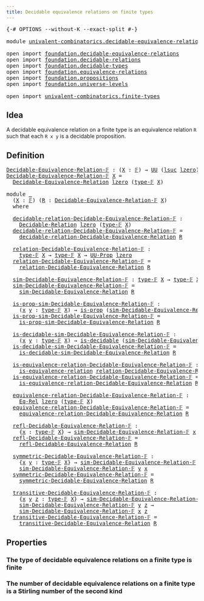 ```yaml
---
title: Decidable equivalence relations on finite types
---
```


<pre class="Agda"><a id="73" class="Symbol">{-#</a> <a id="77" class="Keyword">OPTIONS</a> <a id="85" class="Pragma">--without-K</a> <a id="97" class="Pragma">--exact-split</a> <a id="111" class="Symbol">#-}</a>

<a id="116" class="Keyword">module</a> <a id="123" href="univalent-combinatorics.decidable-equivalence-relations.html" class="Module">univalent-combinatorics.decidable-equivalence-relations</a> <a id="179" class="Keyword">where</a>

<a id="186" class="Keyword">open</a> <a id="191" class="Keyword">import</a> <a id="198" href="foundation.decidable-equivalence-relations.html" class="Module">foundation.decidable-equivalence-relations</a>
<a id="241" class="Keyword">open</a> <a id="246" class="Keyword">import</a> <a id="253" href="foundation.decidable-relations.html" class="Module">foundation.decidable-relations</a>
<a id="284" class="Keyword">open</a> <a id="289" class="Keyword">import</a> <a id="296" href="foundation.decidable-types.html" class="Module">foundation.decidable-types</a>
<a id="323" class="Keyword">open</a> <a id="328" class="Keyword">import</a> <a id="335" href="foundation.equivalence-relations.html" class="Module">foundation.equivalence-relations</a>
<a id="368" class="Keyword">open</a> <a id="373" class="Keyword">import</a> <a id="380" href="foundation.propositions.html" class="Module">foundation.propositions</a>
<a id="404" class="Keyword">open</a> <a id="409" class="Keyword">import</a> <a id="416" href="foundation.universe-levels.html" class="Module">foundation.universe-levels</a>

<a id="444" class="Keyword">open</a> <a id="449" class="Keyword">import</a> <a id="456" href="univalent-combinatorics.finite-types.html" class="Module">univalent-combinatorics.finite-types</a>
</pre>
## Idea

A decidable equivalence relation on a finite type is an equivalence relation `R` such that each `R x y` is a decidable proposition.

## Definition

<pre class="Agda"><a id="Decidable-Equivalence-Relation-𝔽"></a><a id="663" href="univalent-combinatorics.decidable-equivalence-relations.html#663" class="Function">Decidable-Equivalence-Relation-𝔽</a> <a id="696" class="Symbol">:</a> <a id="698" class="Symbol">(</a><a id="699" href="univalent-combinatorics.decidable-equivalence-relations.html#699" class="Bound">X</a> <a id="701" class="Symbol">:</a> <a id="703" href="univalent-combinatorics.finite-types.html#4873" class="Function">𝔽</a><a id="704" class="Symbol">)</a> <a id="706" class="Symbol">→</a> <a id="708" href="foundation-core.universe-levels.html#235" class="Primitive">UU</a> <a id="711" class="Symbol">(</a><a id="712" href="Agda.Primitive.html#780" class="Primitive">lsuc</a> <a id="717" href="Agda.Primitive.html#764" class="Primitive">lzero</a><a id="722" class="Symbol">)</a>
<a id="724" href="univalent-combinatorics.decidable-equivalence-relations.html#663" class="Function">Decidable-Equivalence-Relation-𝔽</a> <a id="757" href="univalent-combinatorics.decidable-equivalence-relations.html#757" class="Bound">X</a> <a id="759" class="Symbol">=</a>
  <a id="763" href="foundation.decidable-equivalence-relations.html#1577" class="Function">Decidable-Equivalence-Relation</a> <a id="794" href="Agda.Primitive.html#764" class="Primitive">lzero</a> <a id="800" class="Symbol">(</a><a id="801" href="univalent-combinatorics.finite-types.html#4912" class="Function">type-𝔽</a> <a id="808" href="univalent-combinatorics.decidable-equivalence-relations.html#757" class="Bound">X</a><a id="809" class="Symbol">)</a>

<a id="812" class="Keyword">module</a> <a id="819" href="univalent-combinatorics.decidable-equivalence-relations.html#819" class="Module">_</a>
  <a id="823" class="Symbol">(</a><a id="824" href="univalent-combinatorics.decidable-equivalence-relations.html#824" class="Bound">X</a> <a id="826" class="Symbol">:</a> <a id="828" href="univalent-combinatorics.finite-types.html#4873" class="Function">𝔽</a><a id="829" class="Symbol">)</a> <a id="831" class="Symbol">(</a><a id="832" href="univalent-combinatorics.decidable-equivalence-relations.html#832" class="Bound">R</a> <a id="834" class="Symbol">:</a> <a id="836" href="univalent-combinatorics.decidable-equivalence-relations.html#663" class="Function">Decidable-Equivalence-Relation-𝔽</a> <a id="869" href="univalent-combinatorics.decidable-equivalence-relations.html#824" class="Bound">X</a><a id="870" class="Symbol">)</a>
  <a id="874" class="Keyword">where</a>

  <a id="883" href="univalent-combinatorics.decidable-equivalence-relations.html#883" class="Function">decidable-relation-Decidable-Equivalence-Relation-𝔽</a> <a id="935" class="Symbol">:</a>
    <a id="941" href="foundation.decidable-relations.html#485" class="Function">Decidable-Relation</a> <a id="960" href="Agda.Primitive.html#764" class="Primitive">lzero</a> <a id="966" class="Symbol">(</a><a id="967" href="univalent-combinatorics.finite-types.html#4912" class="Function">type-𝔽</a> <a id="974" href="univalent-combinatorics.decidable-equivalence-relations.html#824" class="Bound">X</a><a id="975" class="Symbol">)</a>
  <a id="979" href="univalent-combinatorics.decidable-equivalence-relations.html#883" class="Function">decidable-relation-Decidable-Equivalence-Relation-𝔽</a> <a id="1031" class="Symbol">=</a>
    <a id="1037" href="foundation.decidable-equivalence-relations.html#1897" class="Function">decidable-relation-Decidable-Equivalence-Relation</a> <a id="1087" href="univalent-combinatorics.decidable-equivalence-relations.html#832" class="Bound">R</a>

  <a id="1092" href="univalent-combinatorics.decidable-equivalence-relations.html#1092" class="Function">relation-Decidable-Equivalence-Relation-𝔽</a> <a id="1134" class="Symbol">:</a>
    <a id="1140" href="univalent-combinatorics.finite-types.html#4912" class="Function">type-𝔽</a> <a id="1147" href="univalent-combinatorics.decidable-equivalence-relations.html#824" class="Bound">X</a> <a id="1149" class="Symbol">→</a> <a id="1151" href="univalent-combinatorics.finite-types.html#4912" class="Function">type-𝔽</a> <a id="1158" href="univalent-combinatorics.decidable-equivalence-relations.html#824" class="Bound">X</a> <a id="1160" class="Symbol">→</a> <a id="1162" href="foundation-core.propositions.html#1393" class="Function">UU-Prop</a> <a id="1170" href="Agda.Primitive.html#764" class="Primitive">lzero</a>
  <a id="1178" href="univalent-combinatorics.decidable-equivalence-relations.html#1092" class="Function">relation-Decidable-Equivalence-Relation-𝔽</a> <a id="1220" class="Symbol">=</a>
    <a id="1226" href="foundation.decidable-equivalence-relations.html#2040" class="Function">relation-Decidable-Equivalence-Relation</a> <a id="1266" href="univalent-combinatorics.decidable-equivalence-relations.html#832" class="Bound">R</a>

  <a id="1271" href="univalent-combinatorics.decidable-equivalence-relations.html#1271" class="Function">sim-Decidable-Equivalence-Relation-𝔽</a> <a id="1308" class="Symbol">:</a> <a id="1310" href="univalent-combinatorics.finite-types.html#4912" class="Function">type-𝔽</a> <a id="1317" href="univalent-combinatorics.decidable-equivalence-relations.html#824" class="Bound">X</a> <a id="1319" class="Symbol">→</a> <a id="1321" href="univalent-combinatorics.finite-types.html#4912" class="Function">type-𝔽</a> <a id="1328" href="univalent-combinatorics.decidable-equivalence-relations.html#824" class="Bound">X</a> <a id="1330" class="Symbol">→</a> <a id="1332" href="foundation-core.universe-levels.html#235" class="Primitive">UU</a> <a id="1335" href="Agda.Primitive.html#764" class="Primitive">lzero</a>
  <a id="1343" href="univalent-combinatorics.decidable-equivalence-relations.html#1271" class="Function">sim-Decidable-Equivalence-Relation-𝔽</a> <a id="1380" class="Symbol">=</a>
    <a id="1386" href="foundation.decidable-equivalence-relations.html#2236" class="Function">sim-Decidable-Equivalence-Relation</a> <a id="1421" href="univalent-combinatorics.decidable-equivalence-relations.html#832" class="Bound">R</a>

  <a id="1426" href="univalent-combinatorics.decidable-equivalence-relations.html#1426" class="Function">is-prop-sim-Decidable-Equivalence-Relation-𝔽</a> <a id="1471" class="Symbol">:</a>
    <a id="1477" class="Symbol">(</a><a id="1478" href="univalent-combinatorics.decidable-equivalence-relations.html#1478" class="Bound">x</a> <a id="1480" href="univalent-combinatorics.decidable-equivalence-relations.html#1480" class="Bound">y</a> <a id="1482" class="Symbol">:</a> <a id="1484" href="univalent-combinatorics.finite-types.html#4912" class="Function">type-𝔽</a> <a id="1491" href="univalent-combinatorics.decidable-equivalence-relations.html#824" class="Bound">X</a><a id="1492" class="Symbol">)</a> <a id="1494" class="Symbol">→</a> <a id="1496" href="foundation-core.propositions.html#1309" class="Function">is-prop</a> <a id="1504" class="Symbol">(</a><a id="1505" href="univalent-combinatorics.decidable-equivalence-relations.html#1271" class="Function">sim-Decidable-Equivalence-Relation-𝔽</a> <a id="1542" href="univalent-combinatorics.decidable-equivalence-relations.html#1478" class="Bound">x</a> <a id="1544" href="univalent-combinatorics.decidable-equivalence-relations.html#1480" class="Bound">y</a><a id="1545" class="Symbol">)</a>
  <a id="1549" href="univalent-combinatorics.decidable-equivalence-relations.html#1426" class="Function">is-prop-sim-Decidable-Equivalence-Relation-𝔽</a> <a id="1594" class="Symbol">=</a>
    <a id="1600" href="foundation.decidable-equivalence-relations.html#2407" class="Function">is-prop-sim-Decidable-Equivalence-Relation</a> <a id="1643" href="univalent-combinatorics.decidable-equivalence-relations.html#832" class="Bound">R</a>

  <a id="1648" href="univalent-combinatorics.decidable-equivalence-relations.html#1648" class="Function">is-decidable-sim-Decidable-Equivalence-Relation-𝔽</a> <a id="1698" class="Symbol">:</a>
    <a id="1704" class="Symbol">(</a><a id="1705" href="univalent-combinatorics.decidable-equivalence-relations.html#1705" class="Bound">x</a> <a id="1707" href="univalent-combinatorics.decidable-equivalence-relations.html#1707" class="Bound">y</a> <a id="1709" class="Symbol">:</a> <a id="1711" href="univalent-combinatorics.finite-types.html#4912" class="Function">type-𝔽</a> <a id="1718" href="univalent-combinatorics.decidable-equivalence-relations.html#824" class="Bound">X</a><a id="1719" class="Symbol">)</a> <a id="1721" class="Symbol">→</a> <a id="1723" href="foundation.decidable-types.html#1915" class="Function">is-decidable</a> <a id="1736" class="Symbol">(</a><a id="1737" href="univalent-combinatorics.decidable-equivalence-relations.html#1271" class="Function">sim-Decidable-Equivalence-Relation-𝔽</a> <a id="1774" href="univalent-combinatorics.decidable-equivalence-relations.html#1705" class="Bound">x</a> <a id="1776" href="univalent-combinatorics.decidable-equivalence-relations.html#1707" class="Bound">y</a><a id="1777" class="Symbol">)</a>
  <a id="1781" href="univalent-combinatorics.decidable-equivalence-relations.html#1648" class="Function">is-decidable-sim-Decidable-Equivalence-Relation-𝔽</a> <a id="1831" class="Symbol">=</a>
    <a id="1837" href="foundation.decidable-equivalence-relations.html#2659" class="Function">is-decidable-sim-Decidable-Equivalence-Relation</a> <a id="1885" href="univalent-combinatorics.decidable-equivalence-relations.html#832" class="Bound">R</a>

  <a id="1890" href="univalent-combinatorics.decidable-equivalence-relations.html#1890" class="Function">is-equivalence-relation-Decidable-Equivalence-Relation-𝔽</a> <a id="1947" class="Symbol">:</a>
    <a id="1953" href="foundation.equivalence-relations.html#790" class="Function">is-equivalence-relation</a> <a id="1977" href="univalent-combinatorics.decidable-equivalence-relations.html#1092" class="Function">relation-Decidable-Equivalence-Relation-𝔽</a>
  <a id="2021" href="univalent-combinatorics.decidable-equivalence-relations.html#1890" class="Function">is-equivalence-relation-Decidable-Equivalence-Relation-𝔽</a> <a id="2078" class="Symbol">=</a>
    <a id="2084" href="foundation.decidable-equivalence-relations.html#2931" class="Function">is-equivalence-relation-Decidable-Equivalence-Relation</a> <a id="2139" href="univalent-combinatorics.decidable-equivalence-relations.html#832" class="Bound">R</a>

  <a id="2144" href="univalent-combinatorics.decidable-equivalence-relations.html#2144" class="Function">equivalence-relation-Decidable-Equivalence-Relation-𝔽</a> <a id="2198" class="Symbol">:</a>
    <a id="2204" href="foundation.equivalence-relations.html#996" class="Function">Eq-Rel</a> <a id="2211" href="Agda.Primitive.html#764" class="Primitive">lzero</a> <a id="2217" class="Symbol">(</a><a id="2218" href="univalent-combinatorics.finite-types.html#4912" class="Function">type-𝔽</a> <a id="2225" href="univalent-combinatorics.decidable-equivalence-relations.html#824" class="Bound">X</a><a id="2226" class="Symbol">)</a>
  <a id="2230" href="univalent-combinatorics.decidable-equivalence-relations.html#2144" class="Function">equivalence-relation-Decidable-Equivalence-Relation-𝔽</a> <a id="2284" class="Symbol">=</a>
    <a id="2290" href="foundation.decidable-equivalence-relations.html#3124" class="Function">equivalence-relation-Decidable-Equivalence-Relation</a> <a id="2342" href="univalent-combinatorics.decidable-equivalence-relations.html#832" class="Bound">R</a>

  <a id="2347" href="univalent-combinatorics.decidable-equivalence-relations.html#2347" class="Function">refl-Decidable-Equivalence-Relation-𝔽</a> <a id="2385" class="Symbol">:</a>
    <a id="2391" class="Symbol">{</a><a id="2392" href="univalent-combinatorics.decidable-equivalence-relations.html#2392" class="Bound">x</a> <a id="2394" class="Symbol">:</a> <a id="2396" href="univalent-combinatorics.finite-types.html#4912" class="Function">type-𝔽</a> <a id="2403" href="univalent-combinatorics.decidable-equivalence-relations.html#824" class="Bound">X</a><a id="2404" class="Symbol">}</a> <a id="2406" class="Symbol">→</a> <a id="2408" href="univalent-combinatorics.decidable-equivalence-relations.html#1271" class="Function">sim-Decidable-Equivalence-Relation-𝔽</a> <a id="2445" href="univalent-combinatorics.decidable-equivalence-relations.html#2392" class="Bound">x</a> <a id="2447" href="univalent-combinatorics.decidable-equivalence-relations.html#2392" class="Bound">x</a>
  <a id="2451" href="univalent-combinatorics.decidable-equivalence-relations.html#2347" class="Function">refl-Decidable-Equivalence-Relation-𝔽</a> <a id="2489" class="Symbol">=</a>
    <a id="2495" href="foundation.decidable-equivalence-relations.html#3416" class="Function">refl-Decidable-Equivalence-Relation</a> <a id="2531" href="univalent-combinatorics.decidable-equivalence-relations.html#832" class="Bound">R</a>

  <a id="2536" href="univalent-combinatorics.decidable-equivalence-relations.html#2536" class="Function">symmetric-Decidable-Equivalence-Relation-𝔽</a> <a id="2579" class="Symbol">:</a>
    <a id="2585" class="Symbol">{</a><a id="2586" href="univalent-combinatorics.decidable-equivalence-relations.html#2586" class="Bound">x</a> <a id="2588" href="univalent-combinatorics.decidable-equivalence-relations.html#2588" class="Bound">y</a> <a id="2590" class="Symbol">:</a> <a id="2592" href="univalent-combinatorics.finite-types.html#4912" class="Function">type-𝔽</a> <a id="2599" href="univalent-combinatorics.decidable-equivalence-relations.html#824" class="Bound">X</a><a id="2600" class="Symbol">}</a> <a id="2602" class="Symbol">→</a> <a id="2604" href="univalent-combinatorics.decidable-equivalence-relations.html#1271" class="Function">sim-Decidable-Equivalence-Relation-𝔽</a> <a id="2641" href="univalent-combinatorics.decidable-equivalence-relations.html#2586" class="Bound">x</a> <a id="2643" href="univalent-combinatorics.decidable-equivalence-relations.html#2588" class="Bound">y</a> <a id="2645" class="Symbol">→</a>
    <a id="2651" href="univalent-combinatorics.decidable-equivalence-relations.html#1271" class="Function">sim-Decidable-Equivalence-Relation-𝔽</a> <a id="2688" href="univalent-combinatorics.decidable-equivalence-relations.html#2588" class="Bound">y</a> <a id="2690" href="univalent-combinatorics.decidable-equivalence-relations.html#2586" class="Bound">x</a>
  <a id="2694" href="univalent-combinatorics.decidable-equivalence-relations.html#2536" class="Function">symmetric-Decidable-Equivalence-Relation-𝔽</a> <a id="2737" class="Symbol">=</a>
    <a id="2743" href="foundation.decidable-equivalence-relations.html#3618" class="Function">symmetric-Decidable-Equivalence-Relation</a> <a id="2784" href="univalent-combinatorics.decidable-equivalence-relations.html#832" class="Bound">R</a>

  <a id="2789" href="univalent-combinatorics.decidable-equivalence-relations.html#2789" class="Function">transitive-Decidable-Equivalence-Relation-𝔽</a> <a id="2833" class="Symbol">:</a>
    <a id="2839" class="Symbol">{</a><a id="2840" href="univalent-combinatorics.decidable-equivalence-relations.html#2840" class="Bound">x</a> <a id="2842" href="univalent-combinatorics.decidable-equivalence-relations.html#2842" class="Bound">y</a> <a id="2844" href="univalent-combinatorics.decidable-equivalence-relations.html#2844" class="Bound">z</a> <a id="2846" class="Symbol">:</a> <a id="2848" href="univalent-combinatorics.finite-types.html#4912" class="Function">type-𝔽</a> <a id="2855" href="univalent-combinatorics.decidable-equivalence-relations.html#824" class="Bound">X</a><a id="2856" class="Symbol">}</a> <a id="2858" class="Symbol">→</a> <a id="2860" href="univalent-combinatorics.decidable-equivalence-relations.html#1271" class="Function">sim-Decidable-Equivalence-Relation-𝔽</a> <a id="2897" href="univalent-combinatorics.decidable-equivalence-relations.html#2840" class="Bound">x</a> <a id="2899" href="univalent-combinatorics.decidable-equivalence-relations.html#2842" class="Bound">y</a> <a id="2901" class="Symbol">→</a>
    <a id="2907" href="univalent-combinatorics.decidable-equivalence-relations.html#1271" class="Function">sim-Decidable-Equivalence-Relation-𝔽</a> <a id="2944" href="univalent-combinatorics.decidable-equivalence-relations.html#2842" class="Bound">y</a> <a id="2946" href="univalent-combinatorics.decidable-equivalence-relations.html#2844" class="Bound">z</a> <a id="2948" class="Symbol">→</a>
    <a id="2954" href="univalent-combinatorics.decidable-equivalence-relations.html#1271" class="Function">sim-Decidable-Equivalence-Relation-𝔽</a> <a id="2991" href="univalent-combinatorics.decidable-equivalence-relations.html#2840" class="Bound">x</a> <a id="2993" href="univalent-combinatorics.decidable-equivalence-relations.html#2844" class="Bound">z</a>
  <a id="2997" href="univalent-combinatorics.decidable-equivalence-relations.html#2789" class="Function">transitive-Decidable-Equivalence-Relation-𝔽</a> <a id="3041" class="Symbol">=</a>
    <a id="3047" href="foundation.decidable-equivalence-relations.html#4319" class="Function">transitive-Decidable-Equivalence-Relation</a> <a id="3089" href="univalent-combinatorics.decidable-equivalence-relations.html#832" class="Bound">R</a>
</pre>
## Properties

### The type of decidable equivalence relations on a finite type is finite

### The number of decidable equivalence relations on a finite type is a Stirling number of the second kind
